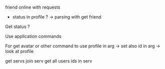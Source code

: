 friend online with requests
- status in profile ? -> parsing with get friend

Get status ?

Use application commands

For get avatar or other command to use profile in arg -> set also id in arg
-> look at profile

get servs
join serv
get all users ids in serv

